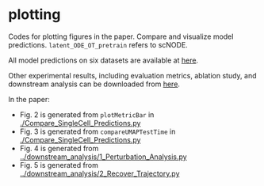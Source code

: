 # plotting

Codes for plotting figures in the paper. Compare and visualize model predictions. `latent_ODE_OT_pretrain` refers to scNODE.

All model predictions on six datasets are available at [here](https://figshare.com/articles/dataset/Model_predictions_/24493732). 

Other experimental results, including evaluation metrics, ablation study, and downstream analysis can be downloaded from [here](https://figshare.com/articles/dataset/Other_experiment_results_/24493459).

In the paper:
- Fig. 2 is generated from `plotMetricBar` in [./Compare_SingleCell_Predictions.py](./Compare_SingleCell_Predictions.py)
- Fig. 3 is generated from `compareUMAPTestTime` in [./Compare_SingleCell_Predictions.py](./Compare_SingleCell_Predictions.py)
- Fig. 4 is generated from [../downstream_analysis/1_Perturbation_Analysis.py](../downstream_analysis/1_Perturbation_Analysis.py)
- Fig. 5 is generated from [../downstream_analysis/2_Recover_Trajectory.py](../downstream_analysis/2_Recover_Trajectory.py)

